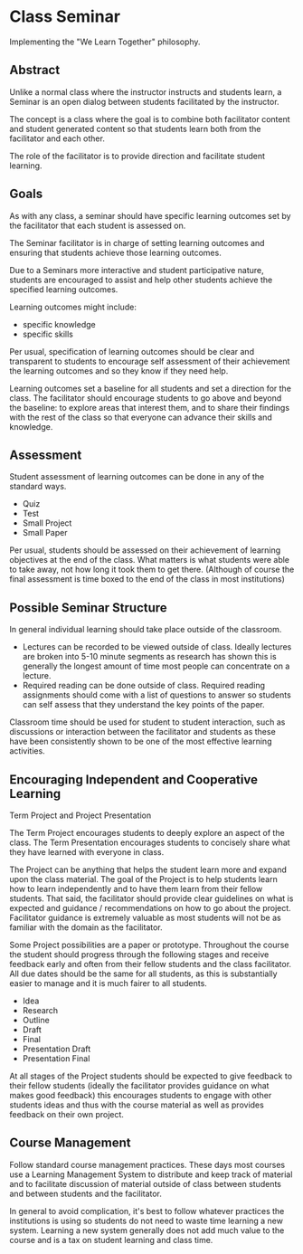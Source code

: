 # Class Seminar

Implementing the "We Learn Together" philosophy.

## Abstract

Unlike a normal class where the instructor instructs and students learn, a Seminar is an open dialog between students facilitated by the instructor.

The concept is a class where the goal is to combine both facilitator content and student generated content so that students learn both from the facilitator and each other.

The role of the facilitator is to provide direction and facilitate student learning.

## Goals

As with any class, a seminar should have specific learning outcomes set by the facilitator that each student is assessed on.

The Seminar facilitator is in charge of setting learning outcomes and ensuring that students achieve those learning outcomes.

Due to a Seminars more interactive and student participative nature, students are encouraged to assist and help other students achieve the specified learning outcomes.

Learning outcomes might include:

* specific knowledge
* specific skills

Per usual, specification of learning outcomes should be clear and transparent to students to encourage self assessment of their achievement the learning outcomes and so they know if they need help.

Learning outcomes set a baseline for all students and set a direction for the class. The facilitator should encourage students to go above and beyond the baseline: to explore areas that interest them, and to share their findings with the rest of the class so that everyone can advance their skills and knowledge.

## Assessment

Student assessment of learning outcomes can be done in any of the standard ways.

* Quiz
* Test
* Small Project
* Small Paper

Per usual, students should be assessed on their achievement of learning objectives at the end of the class. What matters is what students were able to take away, not how long it took them to get there. (Although of course the final assessment is time boxed to the end of the class in most institutions)

## Possible Seminar Structure

In general individual learning should take place outside of the classroom.

* Lectures can be recorded to be viewed outside of class. Ideally lectures are broken into 5-10 minute segments as research has shown this is generally the longest amount of time most people can concentrate on a lecture.
* Required reading can be done outside of class. Required reading assignments should come with a list of questions to answer so students can self assess that they understand the key points of the paper.

Classroom time should be used for student to student interaction, such as discussions or interaction between the facilitator and students as these have been consistently shown to be one of the most effective learning activities.

## Encouraging Independent and Cooperative Learning

Term Project and Project Presentation

The Term Project encourages students to deeply explore an aspect of the class. The Term Presentation encourages students to concisely share what they have learned with everyone in class.

The Project can be anything that helps the student learn more and expand upon the class material. The goal of the Project is to help students learn how to learn independently and to have them learn from their fellow students. That said, the facilitator should provide clear guidelines on what is expected and guidance / recommendations on how to go about the project. Facilitator guidance is extremely valuable as most students will not be as familiar with the domain as the facilitator.

Some Project possibilities are a paper or prototype. Throughout the course the student should progress through the following stages and receive feedback early and often from their fellow students and the class facilitator. All due dates should be the same for all students, as this is substantially easier to manage and it is much fairer to all students.

* Idea
* Research
* Outline
* Draft
* Final
* Presentation Draft
* Presentation Final

At all stages of the Project students should be expected to give feedback to their fellow students (ideally the facilitator provides guidance on what makes good feedback) this encourages students to engage with other students ideas and thus with the course material as well as provides feedback on their own project.

## Course Management

Follow standard course management practices. These days most courses use a Learning Management System to distribute and keep track of material and to facilitate discussion of material outside of class between students and between students and the facilitator.

In general to avoid complication, it's best to follow whatever practices the institutions is using so students do not need to waste time learning a new system. Learning a new system generally does not add much value to the course and is a tax on student learning and class time.